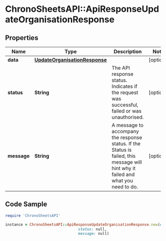 # ChronoSheetsAPI::ApiResponseUpdateOrganisationResponse

## Properties

Name | Type | Description | Notes
------------ | ------------- | ------------- | -------------
**data** | [**UpdateOrganisationResponse**](UpdateOrganisationResponse.md) |  | [optional] 
**status** | **String** | The API response status. Indicates if the request was successful, failed or was unauthorised. | [optional] 
**message** | **String** | A message to accompany the response status.  If the Status is failed, this message will hint why it failed and what you need to do. | [optional] 

## Code Sample

```ruby
require 'ChronoSheetsAPI'

instance = ChronoSheetsAPI::ApiResponseUpdateOrganisationResponse.new(data: null,
                                 status: null,
                                 message: null)
```



